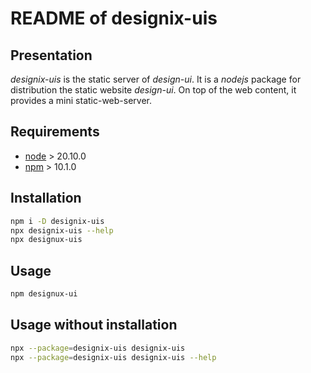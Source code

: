 README of designix-uis
======================


Presentation
------------

*designix-uis* is the static server of *design-ui*. It is a *nodejs* package for distribution the static website *design-ui*. On top of the web content, it provides a mini static-web-server.


Requirements
------------

- [node](https://nodejs.org) > 20.10.0
- [npm](https://docs.npmjs.com/cli) > 10.1.0


Installation
------------

```bash
npm i -D designix-uis
npx designix-uis --help
npx designux-uis
```


Usage
-----

```bash
npm designux-ui
```


Usage without installation
--------------------------

```bash
npx --package=designix-uis designix-uis
npx --package=designix-uis designix-uis --help
```
